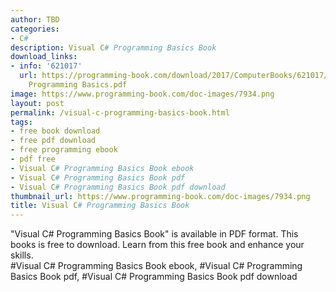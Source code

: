 ```yaml
---
author: TBD
categories:
- C#
description: Visual C# Programming Basics Book
download_links:
- info: '621017'
  url: https://programming-book.com/download/2017/ComputerBooks/621017/Visual C-sharp
    Programming Basics.pdf
image: https://www.programming-book.com/doc-images/7934.png
layout: post
permalink: /visual-c-programming-basics-book.html
tags:
- free book download
- free pdf download
- free programming ebook
- pdf free
- Visual C# Programming Basics Book ebook
- Visual C# Programming Basics Book pdf
- Visual C# Programming Basics Book pdf download
thumbnail_url: https://www.programming-book.com/doc-images/7934.png
title: Visual C# Programming Basics Book
---
```


 
<div class="item-desc text-justify">
  "Visual C# Programming Basics Book" is available in PDF format. This books is free to download. Learn from this free book and enhance your skills.
  <br>
  #Visual C# Programming Basics Book ebook, #Visual C# Programming Basics Book pdf, #Visual C# Programming Basics Book pdf download
</div>